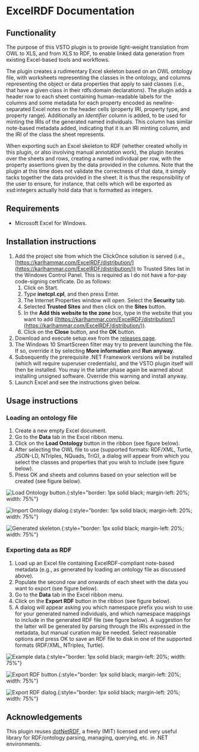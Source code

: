 # ExcelRDF Documentation

## Functionality

The purpose of this VSTO plugin is to provide light-weight translation from OWL to XLS, and from XLS to RDF, to enable linked data generation from existing Excel-based tools and workflows.

The plugin creates a rudimentary Excel skeleton based on an OWL ontology file, with worksheets representing the classes in the ontology, and columns representing the object or data properties that apply to said classes (i.e., that have a given class in their rdfs:domain declarations). The plugin adds a header row to each sheet containing human-readable labels for the columns and some metadata for each property encoded as newline-separated Excel notes on the header cells (property IRI, property type, and property range). Additionally an *Identifier* column is added, to be used for minting the IRIs of the generated named individuals. This column has similar note-based metadata added, indicating that it is an IRI minting column, and the IRI of the class the sheet represents.

When exporting such an Excel skeleton to RDF (whether created wholly in this plugin, or also involving manual annotation work), the plugin iterates over the sheets and rows, creating a named individual per row, with the property assertions given by the data provided in the columns. Note that the plugin at this time does not validate the correctness of that data, it simply tacks together the data provided in the sheet. It is thus the responsibility of the user to ensure, for instance, that cells which will be exported as xsd:integers actually hold data that is formatted as integers.

## Requirements

* Microsoft Excel for Windows.

## Installation instructions

1. Add the project site from which the ClickOnce solution is served (i.e., [https://karlhammar.com/ExcelRDF/distribution/](https://karlhammar.com/ExcelRDF/distribution/)) to Trusted Sites list in the Windows Control Panel. This is required as I do not have a for-pay code-signing certificate. Do as follows:
    1. Click on Start.
    2. Type **inetcpl.cpl**, and then press Enter.
    3. The Internet Properties window will open. Select the **Security** tab.
    4. Selected **Trusted Sites** and then click on the **Sites** button.
    5. In the **Add this website to the zone** box, type in the website that you want to add ([https://karlhammar.com/ExcelRDF/distribution/](https://karlhammar.com/ExcelRDF/distribution/)).
    6. Click on the **Close** button, and the **OK** button.
2. Download and execute setup.exe from the [releases page](https://github.com/hammar/ExcelRDF/releases).
3. The Windows 10 SmartScreen filter may try to prevent launching the file. If so, override it by selecting **More information** and **Run anyway**.
4. Subsequently the prerequisite .NET Framework versions will be installed (which will require superuser credentials), and the VSTO plugin itself will then be installed. You may in the latter phase again be warned about installing unsigned software. Override this warning and install anyway.
5. Launch Excel and see the instructions given below.

## Usage instructions

### Loading an ontology file

1. Create a new empty Excel document.
2. Go to the **Data** tab in the Excel ribbon menu.
3. Click on the **Load Ontology** button in the ribbon (see figure below).
4. After selecting the OWL file to use (supported formats: RDF/XML, Turtle, JSON-LD, NTriples, NQuads, TriG), a dialog will appear from which you select the classes and properties that you wish to include (see figure below).
5. Press OK and sheets and columns based on your selection will be created (see figure below).

![Load Ontology button.](images/LoadOntologyButton.png){:style="border: 1px solid black; margin-left: 20%; width: 75%"}

![Import Ontology dialog.](images/ImportOntologyDialog.png){:style="border: 1px solid black; margin-left: 20%; width: 75%"}

![Generated skeleton.](images/GeneratedSkeleton.png){:style="border: 1px solid black; margin-left: 20%; width: 75%"}

### Exporting data as RDF

1. Load up an Excel file containing ExcelRDF-compliant note-based metadata (e.g., as generated by loading an ontology file as discussed above).
2. Populate the second row and onwards of each sheet with the data you want to export (see figure below).
3. Go to the **Data** tab in the Excel ribbon menu.
4. Click on the **Export RDF** button in the ribbon (see figure below).
5. A dialog will appear asking you which namespace prefix you wish to use for your generated named individuals, and which namespace mappings to include in the generated RDF file (see figure below). A suggestion for the latter will be generated by parsing through the IRIs expressed in the metadata, but manual curation may be needed. Select reasonable options and press OK to save an RDF file to disk in one of the supported formats (RDF/XML, NTriples, Turtle).

![Example data.](images/ExampleData.png){:style="border: 1px solid black; margin-left: 20%; width: 75%"}

![Export RDF button.](images/ExportRdfButton.png){:style="border: 1px solid black; margin-left: 20%; width: 75%"}

![Export RDF dialog.](images/ExportRdfDialog.png){:style="border: 1px solid black; margin-left: 20%; width: 75%"}

## Acknowledgements

This plugin reuses [dotNetRDF](http://www.dotnetrdf.org/), a freely (MIT) licensed and very useful library for RDF/ontology parsing, managing, querying, etc. in .NET environments.
